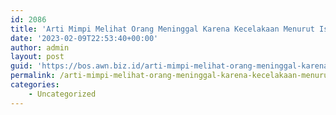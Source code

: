 ```yaml
---
id: 2086
title: 'Arti Mimpi Melihat Orang Meninggal Karena Kecelakaan Menurut Islam'
date: '2023-02-09T22:53:40+00:00'
author: admin
layout: post
guid: 'https://bos.awn.biz.id/arti-mimpi-melihat-orang-meninggal-karena-kecelakaan-menurut-islam/'
permalink: /arti-mimpi-melihat-orang-meninggal-karena-kecelakaan-menurut-islam/
categories:
    - Uncategorized
---
```


